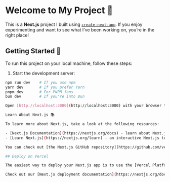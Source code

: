 # Welcome to My Project 🎉

This is a **Next.js** project I built using [`create-next-app`](https://nextjs.org/docs/app/api-reference/cli/create-next-app). If you enjoy experimenting and want to see what I’ve been working on, you’re in the right place!

## Getting Started 🚀

To run this project on your local machine, follow these steps:

1. Start the development server:

```bash
npm run dev    # If you use npm
yarn dev       # If you prefer Yarn
pnpm dev       # For PNPM fans
bun dev        # If you're into Bun

Open [http://localhost:3000](http://localhost:3000) with your browser to see the result. And that’s it! 🚀

Learn About Next.js 📚

To learn more about Next.js, take a look at the following resources:

- [Next.js Documentation](https://nextjs.org/docs) - learn about Next.js features and API.
- [Learn Next.js](https://nextjs.org/learn) - an interactive Next.js tutorial.

You can check out [the Next.js GitHub repository](https://github.com/vercel/next.js) - your feedback and contributions are welcome!

## Deploy on Vercel

The easiest way to deploy your Next.js app is to use the [Vercel Platform](https://vercel.com/new?utm_medium=default-template&filter=next.js&utm_source=create-next-app&utm_campaign=create-next-app-readme) from the creators of Next.js.

Check out our [Next.js deployment documentation](https://nextjs.org/docs/app/building-your-application/deploying) for more details.
